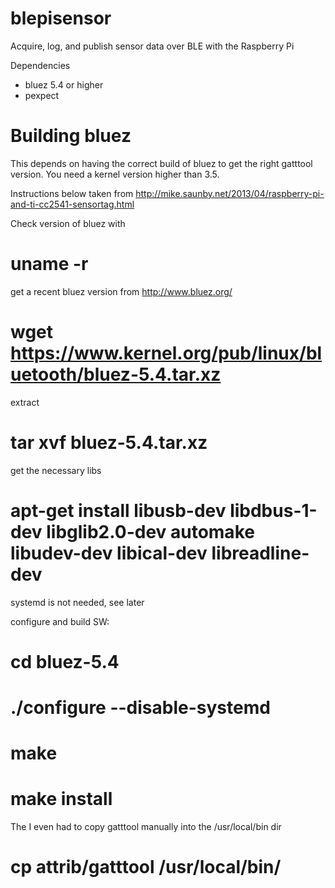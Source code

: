 blepisensor
===========

Acquire, log, and publish sensor data over BLE with the Raspberry Pi

Dependencies 
- bluez 5.4 or higher
- pexpect

Building bluez
==============
This depends on having the correct build of bluez to get the right gatttool version. 
You need a kernel version higher than 3.5.

Instructions below taken from http://mike.saunby.net/2013/04/raspberry-pi-and-ti-cc2541-sensortag.html

Check version of bluez with
# uname -r

get a recent bluez version from http://www.bluez.org/
# wget https://www.kernel.org/pub/linux/bluetooth/bluez-5.4.tar.xz
extract
# tar xvf bluez-5.4.tar.xz

get the necessary libs
# apt-get install libusb-dev libdbus-1-dev libglib2.0-dev automake libudev-dev libical-dev libreadline-dev

systemd is not needed, see later

configure and build SW:
# cd bluez-5.4
# ./configure --disable-systemd
# make
# make install

The I even had to copy gatttool manually into the /usr/local/bin dir

# cp attrib/gatttool /usr/local/bin/

